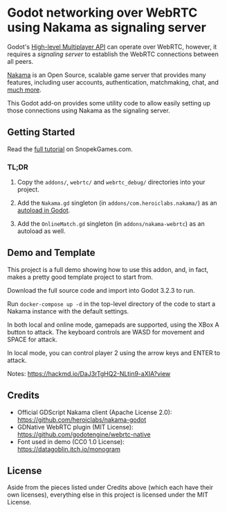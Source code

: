 Godot networking over WebRTC using Nakama as signaling server
=============================================================

Godot's [High-level Multiplayer API](https://docs.godotengine.org/en/stable/tutorials/networking/high_level_multiplayer.html)
can operate over WebRTC, however, it requires a _signaling server_ to establish
the WebRTC connections between all peers.

[Nakama](https://github.com/heroiclabs/nakama) is an Open Source, scalable game
server that provides many features, including user accounts, authentication,
matchmaking, chat, and [much more](https://heroiclabs.com/).

This Godot add-on provides some utility code to allow easily setting up those
connections using Nakama as the signaling server.

Getting Started
---------------

Read the [full tutorial](https://www.snopekgames.com/tutorial/2021/how-use-webrtc-godot-nakama-signalling-server) on SnopekGames.com.

### TL;DR ###

1. Copy the `addons/`, `webrtc/` and `webrtc_debug/` directories into your project.

2. Add the `Nakama.gd` singleton (in `addons/com.heroiclabs.nakama/`) as an [autoload in Godot](https://docs.godotengine.org/en/stable/getting_started/step_by_step/singletons_autoload.html).

3. Add the `OnlineMatch.gd` singleton (in `addons/nakama-webrtc`) as an autoload as well.

Demo and Template
-----------------

This project is a full demo showing how to use this addon, and, in fact, makes
a pretty good template project to start from.

Download the full source code and import into Godot 3.2.3 to run.

Run `docker-compose up -d` in the top-level directory of the code to start a
Nakama instance with the default settings.

In both local and online mode, gamepads are supported, using the XBox A button
to attack. The keyboard controls are WASD for movement and SPACE for attack.

In local mode, you can control player 2 using the arrow keys and ENTER to
attack.

Notes:
https://hackmd.io/DaJ3rTgHQ2-NLtjn9-aXIA?view

Credits
-------

* Official GDScript Nakama client (Apache License 2.0): https://github.com/heroiclabs/nakama-godot
* GDNative WebRTC plugin (MIT License): https://github.com/godotengine/webrtc-native
* Font used in demo (CC0 1.0 License): https://datagoblin.itch.io/monogram

License
-------

Aside from the pieces listed under Credits above (which each have their own
licenses), everything else in this project is licensed under the MIT License.

